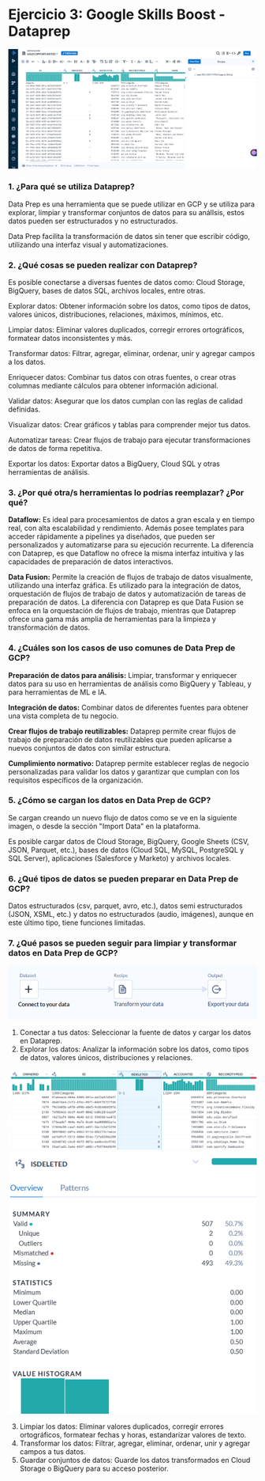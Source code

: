 # Ejercicio 3: Google Skills Boost - Dataprep

![dataprep.png](img/dataprep.png)

### **1.** ¿Para qué se utiliza Dataprep?

Data Prep es una herramienta que se puede utilizar en GCP y se utiliza para explorar, limpiar y transformar conjuntos de datos para su análIsis, estos datos pueden ser estructurados y no estructurados.

Data Prep facilita la transformación de datos sin tener que escribir código, utilizando una interfaz visual y automatizaciones.

### **2.** ¿Qué cosas se pueden realizar con Dataprep?

Es posible conectarse a diversas fuentes de datos como: Cloud Storage, BigQuery, bases de datos SQL, archivos locales, entre otras.

Explorar datos: Obtener información sobre los datos, como tipos de datos, valores únicos, distribuciones, relaciones, máximos, mínimos, etc.

Limpiar datos: Eliminar valores duplicados, corregir errores ortográficos, formatear datos inconsistentes y más.

Transformar datos: Filtrar, agregar, eliminar, ordenar, unir y agregar campos a los datos.

Enriquecer datos: Combinar tus datos con otras fuentes, o crear otras columnas mediante cálculos para obtener información adicional.

Validar datos: Asegurar que los datos cumplan con las reglas de calidad definidas.

Visualizar datos: Crear gráficos y tablas para comprender mejor tus datos.

Automatizar tareas: Crear flujos de trabajo para ejecutar transformaciones de datos de forma repetitiva.

Exportar los datos: Exportar datos a BigQuery, Cloud SQL y otras herramientas de análisis.

### **3.** ¿Por qué otra/s herramientas lo podrías reemplazar? ¿Por qué?

**Dataflow:** Es ideal para procesamientos de datos a gran escala y en tiempo real, con alta escalabilidad y rendimiento. Además posee templates para acceder rápidamente a pipelines ya diseñados, que pueden ser personalizados y automatizarse para su ejecución recurrente. La diferencia con Dataprep, es que Dataflow no ofrece la misma interfaz intuitiva y las capacidades de preparación de datos interactivos.

**Data Fusion:** Permite la creación de flujos de trabajo de datos visualmente, utilizando una interfaz gráfica. Es utilizado para la integración de datos, orquestación de flujos de trabajo de datos y automatización de tareas de preparación de datos. La diferencia con Dataprep es que Data Fusion se enfoca en la orquestación de flujos de trabajo, mientras que Dataprep ofrece una gama más amplia de herramientas para la limpieza y transformación de datos.

### **4.** ¿Cuáles son los casos de uso comunes de Data Prep de GCP?

**Preparación de datos para análisis:** Limpiar, transformar y enriquecer datos para su uso en herramientas de análisis como BigQuery y Tableau, y para herramientas de ML e IA.

**Integración de datos:** Combinar datos de diferentes fuentes para obtener una vista completa de tu negocio.

**Crear flujos de trabajo reutilizables:** Dataprep permite crear flujos de trabajo de preparación de datos reutilizables que pueden aplicarse a nuevos conjuntos de datos con similar estructura. 

**Cumplimiento normativo:** Dataprep permite establecer reglas de negocio personalizadas para validar los datos y garantizar que cumplan con los requisitos específicos de la organización.

### **5.** ¿Cómo se cargan los datos en Data Prep de GCP?

Se cargan creando un nuevo flujo de datos como se ve en la siguiente imagen, o desde la sección "Import Data" en la plataforma. 

Es posible cargar datos de Cloud Storage, BigQuery, Google Sheets (CSV, JSON, Parquet, etc.), bases de datos (Cloud SQL, MySQL, PostgreSQL y SQL Server), aplicaciones (Salesforce y Marketo) y archivos locales.

### **6.** ¿Qué tipos de datos se pueden preparar en Data Prep de GCP?

Datos estructurados (csv, parquet, avro, etc.), datos semi estructurados (JSON, XSML, etc.) y datos no estructurados (audio, imágenes), aunque en este último tipo, tiene funciones limitadas. 

### **7.** ¿Qué pasos se pueden seguir para limpiar y transformar datos en Data Prep de GCP?

![import](img/import.png)

1. Conectar a tus datos: Seleccionar la fuente de datos y cargar los datos en Dataprep.
2. Explorar los datos: Analizar la información sobre los datos, como tipos de datos, valores únicos, distribuciones y relaciones.

![import](img/prep.png)
![import](img/prep2.png)

3. Limpiar los datos: Eliminar valores duplicados, corregir errores ortográficos, formatear fechas y horas, estandarizar valores de texto.
4. Transformar los datos: Filtrar, agregar, eliminar, ordenar, unir y agregar campos a tus datos.
5. Guardar conjuntos de datos: Guarde los datos transformados en Cloud Storage o BigQuery para su acceso posterior.